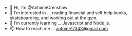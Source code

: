 - 👋 Hi, I’m @AntoineCrenshaw
- 👀 I’m interested in ... reading financial and self help books, skateboarding, and working out at the gym.
- 🌱 I’m currently learning ... Javascript and Node.js.
- 📫 How to reach me ... antoine17343@gmail.com

<!---
AntoineCrenshaw/AntoineCrenshaw is a ✨ special ✨ repository because its `README.md` (this file) appears on your GitHub profile.
You can click the Preview link to take a look at your changes.
--->

